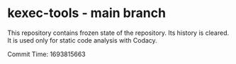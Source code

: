 # kexec-tools - main branch

This repository contains frozen state of the repository.
Its history is cleared. It is used only for static code
analysis with Codacy.

Commit Time: 1693815663